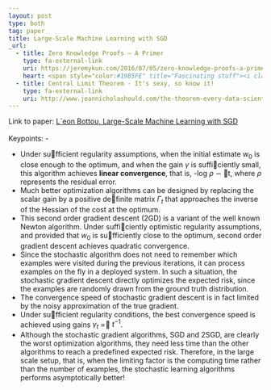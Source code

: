 ```yaml
---
layout: post
type: both
tag: paper
title: Large-Scale Machine Learning with SGD
_url:
  - title: Zero Knowledge Proofs — A Primer
    type: fa-external-link
    uri: https://jeremykun.com/2016/07/05/zero-knowledge-proofs-a-primer/
    heart: <span style="color:#19B5FE" title="Fascinating stuff"><i class="fa fa-bolt" aria-hidden="true"></i></span>
  - title: Central Limit Theorem - It's sexy, so know it!
    type: fa-external-link
    uri: http://www.jeannicholashould.com/the-theorem-every-data-scientist-should-know.html
---
```

Link to paper: [L´eon Bottou, Large-Scale Machine Learning
with SGD](http://leon.bottou.org/publications/pdf/compstat-2010.pdf) <i class="fa fa-file-pdf-o" aria-hidden="true"></i>
<br />
<br />
Keypoints: -

- Under sufficient regularity assumptions, when the initial estimate $w_0$ is close enough to the optimum, and when the gain $\gamma$ is sufficiently small, this algorithm achieves <b>linear convergence</b>, that is, -log $\rho$ $\backsim$ t, where $\rho$ represents the residual error.
- Much better optimization algorithms can be designed by replacing the scalar gain by a positive definite matrix $\Gamma_t$ that approaches the inverse of the Hessian of the cost at the optimum.
- This second order gradient descent (2GD) is a variant of the well known Newton algorithm. Under sufficiently optimistic regularity assumptions, and provided that $w_0$ is sufficiently close to the optimum, second order gradient descent achieves quadratic convergence.
- Since the stochastic algorithm does not need to remember which examples were visited during the previous iterations, it can process examples on the fly in a deployed system. In such a situation, the stochastic gradient descent directly optimizes the expected risk, since the examples are randomly drawn from the ground truth distribution.
- The convergence speed of stochastic gradient descent is in fact limited by the noisy approximation of the true gradient.
- Under sufficient regularity conditions, the best convergence speed is achieved using gains $\gamma_t$ $\propto$ $t^{-1}$.
- Although the stochastic gradient algorithms, SGD and 2SGD, are clearly the worst optimization algorithms, they need less time than the other algorithms to reach a predefined expected risk. Therefore, in the large scale setup, that is, when the limiting factor is the computing time rather than the number of examples, the stochastic learning algorithms performs asymptotically better!
